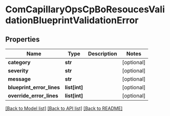 # ComCapillaryOpsCpBoResoucesValidationBlueprintValidationError

## Properties
Name | Type | Description | Notes
------------ | ------------- | ------------- | -------------
**category** | **str** |  | [optional] 
**severity** | **str** |  | [optional] 
**message** | **str** |  | [optional] 
**blueprint_error_lines** | **list[int]** |  | [optional] 
**override_error_lines** | **list[int]** |  | [optional] 

[[Back to Model list]](../README.md#documentation-for-models) [[Back to API list]](../README.md#documentation-for-api-endpoints) [[Back to README]](../README.md)

